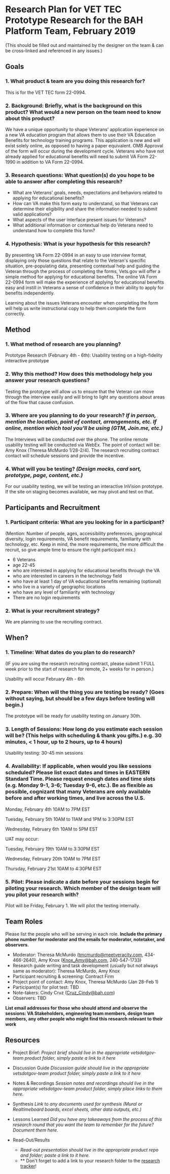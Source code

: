 # Research Plan for VET TEC Prototype Research for the BAH Platform Team, February 2019
(This should be filled out and maintained by the designer on the team & can be cross-linked and referenced in any issues.) 

## Goals
### 1. What product & team are you doing this research for?
This is for the VET TEC form 22-0994. 

### 2. Background: Briefly, what is the background on this product? What would a new person on the team need to know about this product? 
We have a unique opportunity to shape Veterans' application experience on a new VA education program that allows them to use their VA Education Benefits for technology training programs. This application is new and will exist solely online, as opposed to having a paper equivalent. OMB Approval of the form will occur during the development cycle. Veterans who have not already applied for educational benefits will need to submit VA Form 22-1990 in addition to VA Form 22-0994. 


### 3. Research questions: What question(s) do you hope to be able to answer after completing this research? 
- What are Veterans' goals, needs, expectations and behaviors related to applying for educational benefits?
- How can VA make this form easy to understand, so that Veterans can determine their eligibility and share the information needed to submit valid applications? 
- What aspects of the user interface present issues for Veterans? 
- What additional information or contextual help do Veterans need to understand how to complete this form? 

### 4. Hypothesis: What is your hypothesis for this research? 
By presenting VA Form 22-0994 in an easy to use interview format, displaying only those questions that relate to the Veteran's specific situation, pre-populating data, presenting contextual help and guiding the Veteran through the process of completing the forms, Vets.gov will offer a simple method for applying for educational benefits. The online VA Form 22-0994 form will make the experience of applying for educational benefits easy and instill in Veterans a sense of confidence in their ability to apply for benefits independently.

Learning about the issues Veterans encounter when completing the form will help us write instructional copy to help them complete the form correctly.

## Method
### 1.	What method of research are you planning? 
Prototype Research (February 4th - 6th): Usability testing on a high-fidelity interactive prototype 
  
### 2.	Why this method? How does this methodology help you answer your research questions? 
Testing the prototype will allow us to ensure that the Veteran can move through the interview easily and will bring to light any questions about areas of the flow that cause confusion. 

### 3.	Where are you planning to do your research? *If in person, mention the location, point of contact, arrangements, etc. If online, mention which tool you'll be using (GTM, Join.me, etc.)*
The Interviews will be conducted over the phone.  The online remote usability testing will be conducted via WebEx. The point of contact will be: Amy Knox (Theresa McMurdo 1/28-2/4). The research recruiting contract contact will schedule sessions and provide the incentive.

### 4.	What will you be testing? *(Design mocks, card sort, prototype, page, content, etc.)* 
For our usability testing, we will be testing an interactive InVision prototype. If the site on staging becomes available, we may pivot and test on that.

## Participants and Recruitment
### 1.	Participant criteria: What are you looking for in a participant?
(Mention: Number of people, ages, accessibility preferences, geographical diversity, login requirements, VA benefit requirements, familiarity with technology, etc. Keep in mind, the more requirements, the more difficult the recruit, so give ample time to ensure the right participant mix.)

- 6 Veterans
- age 22-45 
- who are interested in applying for educational benefits through the VA 
- who are interested in careers in the technology field 
- who have at least 1 day of VA educational benefits remaining (optional)
- who live in a variety of geographic locations
- who have any level of familiarity with technology
- There are no login requirements


### 2.	What is your recruitment strategy? 

We are planning to use the recruiting contract. 

## When? 
### 1.	Timeline: What dates do you plan to do research? 
(IF you are using the research recruiting contract, please submit 1 FULL week prior to the start of research for remote, 2+ weeks for in person.) 

Usability will occur February 4th - 6th

### 2.	Prepare: When will the thing you are testing be ready? (Goes without saying, but should be a few days before testing will begin.) 
The prototype will be ready for usability testing on January 30th.

### 3. Length of Sessions: How long do you estimate each session will be? (This helps with scheduling & thank you gifts.) e.g. 30 minutes, < 1 hour, up to 2 hours, up to 4 hours) 

Usability testing:  30-45 min sessions


### 4.	Availability: If applicable, when would you like sessions scheduled? **Please list exact dates and times in EASTERN Standard Time**. Please request enough dates and time slots (e.g. Monday 9-1, 3-6; Tuesday 9-6, etc.). Be as flexible as possible, cognizant that many Veterans are only available before and after working times, and live across the U.S.

Monday, February 4th 10AM to 7PM EST

Tuesday, February 5th 10AM to 11AM and 1PM to 3:30PM EST

Wednesday, February 6th 10AM to 5PM EST

UAT may occur:

Tuesday, February 19th 10AM to 3:30PM EST

Wednesday, February 20th 10AM to 7PM EST

Thursday, February 21st 10AM to 4:30PM EST



### 5.	Pilot: Please indicate a date before your sessions begin for piloting your research. Which member of the design team will you pilot your research with? 


Pilot will be Friday, February 1. 
We will pilot the testing internally. 

## Team Roles
Please list the people who will be serving in each role. **Include the primary phone number for moderator and the emails for moderator, notetaker, and observers.** 
- Moderator: Theresa McMurdo (tmcmurdo@meetveracity.com, 434-466-2640), Amy Knox (Knox_Amy@bah.com, 240-547-1733)
- Research guide writing and task development (usually but not always same as moderator): Theresa McMurdo, Amy Knox
- Participant recruiting & screening: Contract Firm
- Project point of contact: Amy Knox, Theresa McMurdo (Jan 28-Feb 1)
- Participant(s) for pilot test: TBD
- Note-takers: Cindy Cruz (Cruz_Cindy@bah.com)
- Observers: TBD

**List email addresses for those who should attend and observe the sessions: VA Stakeholders, engineering team members, design team members, any other people who might find this research relevant to their work**

## Resources
- Project Brief: 
*Project brief should live in the appropriate vetsdotgov-team product folder, simply paste a link to it here*

- Discussion Guide
*Discussion guide should live in the appropriate vetsdotgov-team product folder, simply paste a link to it here*

- Notes & Recordings
*Session notes and recordings should live in the appropriate vetsdotgov-team product folder, simply place links to them here.*

- Synthesis
*Link to any documents used for synthesis (Mural or Realtimeboard boards, excel sheets, other data outputs, etc.)* 

- Lessons Learned
*Did you have any takeaways from the process of this research round that you want the team to remember for the future? Document them here.* 

- Read-Out/Results
  - *Read-out presentation should live in the appropriate product repo and folder; paste a link to it here.* 
  - ** Don't forget to add a link to your research folder to the [research tracker](https://github.com/department-of-veterans-affairs/va.gov-team/blob/master/platform/research/research-history.md)!
